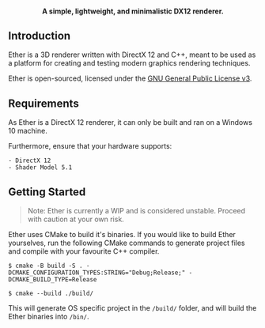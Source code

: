 <h4 align="center">A simple, lightweight, and minimalistic DX12 renderer.</h4>

## Introduction

Ether is a 3D renderer written with DirectX 12 and C++, meant to be used as a platform for creating and testing modern graphics rendering techniques. 

Ether is open-sourced, licensed under the [GNU General Public License v3](https://www.gnu.org/licenses/gpl-3.0.en.html).

## Requirements

As Ether is a DirectX 12 renderer, it can only be built and ran on a Windows 10 machine.

Furthermore, ensure that your hardware supports:

    - DirectX 12
    - Shader Model 5.1

## Getting Started

> Note: Ether is currently a WIP and is considered unstable. Proceed with caution at your own risk.

Ether uses CMake to build it's binaries. If you would like to build Ether yourselves, run the following CMake commands to generate project files and compile with your favourite C++ compiler.


```shell
$ cmake -B build -S . -DCMAKE_CONFIGURATION_TYPES:STRING="Debug;Release;" -DCMAKE_BUILD_TYPE=Release
```

```
$ cmake --build ./build/
```

This will generate OS specific project in the `/build/` folder, and will build the Ether binaries into `/bin/`.